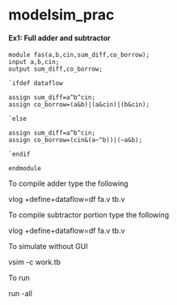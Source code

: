 # modelsim_prac

#### Ex1: Full adder and subtractor 

```
module fas(a,b,cin,sum_diff,co_borrow);
input a,b,cin;
output sum_diff,co_borrow;

`ifdef dataflow 

assign sum_diff=a^b^cin;
assign co_borrow=(a&b)|(a&cin)|(b&cin);

`else 

assign sum_diff=a^b^cin;
assign co_borrow=(cin&(a~^b))|(~a&b);

`endif

endmodule

```

<p>To compile adder type the following</p>

vlog +define+dataflow=df fa.v tb.v

<p>To compile subtractor portion type the following</p>

vlog +define+dataflow=df fa.v tb.v

<p>To simulate without GUI</p>

vsim -c work.tb

<p> To run</p>

run -all
